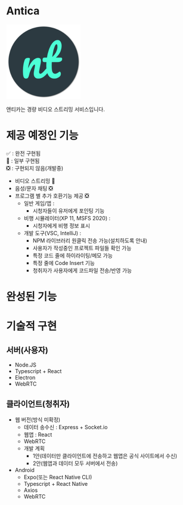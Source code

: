 # Antica
<img src="https://github.com/VINTO1819/Antica/blob/master/ANTICA/app/public/antica.png?raw=true" alt="drawing" width="200"/>
   
앤티카는 경량 비디오 스트리밍 서비스입니다.

제공 예정인 기능
===========
✅ : 완전 구현됨   
🔄 : 일부 구현됨   
❎ : 구현되지 않음(개발중)   

 * 비디오 스트리밍 🔄
 * 음성/문자 채팅 ❎
 * 프로그램 별 추가 호환기능 제공 ❎
    * 일반 게임/앱 :
        * 시청자들이 유저에게 포인팅 기능
    * 비행 시뮬레이터(XP 11, MSFS 2020) :
        * 시청자에게 비행 정보 표시
    * 개발 도구(VSC, IntelliJ) :
        * NPM 라이브러리 원클릭 전송 가능(설치하도록 안내)
        * 사용자가 작성중인 프로젝트 파일들 확인 가능
        * 특정 코드 줄에 하이라이팅/메모 가능
        * 특정 줄에 Code Insert 기능
        * 청취자가 사용자에게 코드파일 전송/반영 가능

완성된 기능
===========

기술적 구현
===========
서버(사용자)
-----------
 * Node.JS
 * Typescript + React
 * Electron
 * WebRTC

클라이언트(청취자)
-----------
 * 웹 버전(방식 미확정)
    * 데이터 송수신 : Express + Socket.io
    * 웹앱 : React
    * WebRTC
    * 개발 계획
        * 1안(데이터만 클라이언트에 전송하고 웹앱은 공식 사이트에서 수신) 
        * 2안(웹앱과 데이터 모두 서버에서 전송) 
 * Android
    * Expo(또는 React Native CLI)
    * Typescript + React Native
    * Axios
    * WebRTC